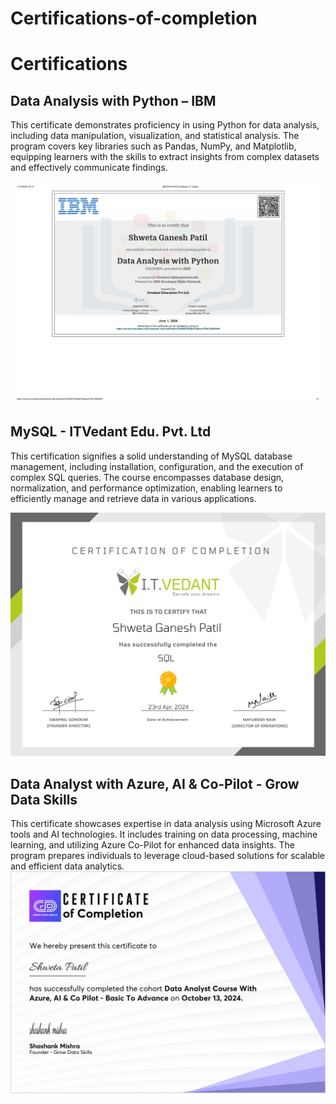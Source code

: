 # Certifications-of-completion

# Certifications

## Data Analysis with Python – IBM
This certificate demonstrates proficiency in using Python for data analysis, including data manipulation, visualization, and statistical analysis. The program covers key libraries such as Pandas, NumPy, and Matplotlib, equipping learners with the skills to extract insights from complex datasets and effectively communicate findings.

<img src="IBM DA0101EN Certificate _ IT Vedant1.jpg">

## MySQL - ITVedant Edu. Pvt. Ltd
This certification signifies a solid understanding of MySQL database management, including installation, configuration, and the execution of complex SQL queries. The course encompasses database design, normalization, and performance optimization, enabling learners to efficiently manage and retrieve data in various applications.

<img Src="SQL Certificate.jpg">

## Data Analyst with Azure, AI & Co-Pilot - Grow Data Skills
This certificate showcases expertise in data analysis using Microsoft Azure tools and AI technologies. It includes training on data processing, machine learning, and utilizing Azure Co-Pilot for enhanced data insights. The program prepares individuals to leverage cloud-based solutions for scalable and efficient data analytics.
<img src="Certificate DA.jpg">
